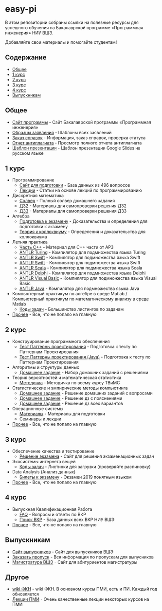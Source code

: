 # easy-pi

В этом репозитории собраны ссылки на полезные ресурсы для успешного обучения на Бакалаврской программе «Программная инженерия» НИУ ВШЭ.

Добавляйте свои материалы и помогайте студентам!

## Содержание

- [Общее](#общее)
- [1 курс](#1-курс)
- [2 курс](#2-курс)
- [3 курс](#3-курс)
- [4 курс](#4-курс)
- [Выпускникам](#выпускникам)


## Общее

- [Сайт программы](https://www.hse.ru/ba/se/) - Сайт Бакалаврской программы «Программная инженерия»
- [Образцы заявлений](https://www.hse.ru/ba/se/samples) - Шаблоны всех заявлений
- [Заказ справок](https://www.hse.ru/ba/se/references) - Информация, заказ справок, проверка статуса
- [Отчет антиплагиата](stuff/common/antiplagiat.md) - Просмотр полного отчета антиплагиата
- [Шаблон презентации](https://docs.google.com/presentation/d/1oQJ7Ij5Vqywhk7p6hViTbHglCBDOtKASvqp6Yh8qMRw/edit?usp=sharing) - Шаблон презентации Google Slides на русском языке


## 1 курс

- Программирование
    - [Сайт для подготовки](http://podbel.ru/) - База данных из 496 вопросов
    - [Лекции](https://vk.com/@belka_podbelka) - Статьи на основе лекций по программированию
- Дискретная математика
    - [Солвер](https://github.com/isgulkov/SolveAvdoshin) - Полный солвер домашнего задания
    - [ДЗ2](https://iko.soy/diskra/DZ2) - Материалы для самопроверки решения ДЗ2
    - [ДЗ3](https://iko.soy/diskra/DZ3) - Материалы для самопроверки решения ДЗ3
- Алгебра
    - [Подготовка к экзамену](https://github.com/isgulkov/chernishew1488) - Доказательства и определения для подготовки к экзамену
    - [Теория к коллоквиуму](https://github.com/Sofiika/AlgebraKollok) - Определения и доказательства для коллоквиума
- Летняя практика 
    - [Часть C++](https://github.com/isgulkov/arz_ultimate) - Материал для C++ части от АРЗ
    - [ANTLR Turing](https://github.com/isgulkov/antlr-turing) - Компилятор для подмножества языка Turing
    - [ANTLR Swift](https://github.com/isgulkov/antlr-swift) - Компилятор для подмножества языка Swift
    - [ANTLR Swift](https://github.com/isgulkov/antlr-swift2) - Компилятор для подмножества языка Swift
    - [ANTLR Scala](https://github.com/isgulkov/antlr-scala) - Компилятор для подмножества языка Scala
    - [ANTLR Delphi](https://github.com/isgulkov/antlr-delphi) - Компилятор для подмножества языка Delphi
    - [ANTLR Visual Basic](https://github.com/isgulkov/dvoriansky1337) - Компилятор для подмножества языка Visual Basic
    - [ANTLR Java](https://github.com/Sammers21/DZ-ANTLR-MINIJAVA) - Компилятор для подмножества языка Java
- Компьютерный практикум по алгебре в среде Matlab / Компьютерный практикум по математическому анализу в среде Matlab
    - [Коды задач](https://github.com/parkanaur/matlab_projects) - Большинство листингов по задачам
- [Прочее](stuff/1course/devnull.md) - Все, что не попало на главную


## 2 курс

- Конструирование программного обеспечения
    - [Тест Паттерны проектирования](http://www.quizful.net/test/design-patterns-gof) - Подготовка к тесту по Паттернам Проектирования
    - [Тест Паттерны проектирования (Java)](http://www.quizful.net/test/ood_patterns) - Подготовка к тесту по Паттернам Проектирования
- Алгоритмы и структуры данных
    - [Домашнее задание](https://github.com/diwww/algorithms-hse) - Набор домашних заданий с решениями
- Теория вероятностей и математическая статистика
    - [Методичка](https://yadi.sk/i/pV1jlAg93G94te) - Методичка по всему курсу ТВиМС
- Статистические и эмпирические методы компьютинга
    - [Домашнее задание](https://github.com/Sammers21/math_stat_python#readme) - Решение домашних заданий с вопросами
    - [Домашнее задание](https://github.com/Zakhse/mathstat_hse) - Решение дз с пояснениями
    - [Домашнее задание](https://github.com/isgulkov/furmach_1941) - Решение дз всех вариантов
- Операционные системы
    - [Материалы](https://github.com/hsepi/os) - Материалы для подготовки
    - [Семинары и лекции](https://github.com/hseos/hseos-course)
- [Прочее](stuff/2course/devnull.md) - Все, что не попало на главную


## 3 курс

- Обеспечение качества и тестирование
    - [Решение экзамена](https://zakhse.github.io/hse-testing-solver/) - Сайт для решения экзаменационных задач
- Экосистемы интернета вещей
    - [Коды задач](https://github.com/parkanaur/hse-se-iote-course) - Листинки для загрузки (проверяйте распиновку)
 - Data Analysis (Анализ данных)
    - [Билеты к экзамену](https://github.com/hsepi/andan) - Экзамен 2019 понятным языком
- [Прочее](stuff/3course/devnull.md) - Все, что не попало на главную


## 4 курс

- Выпускная Квалификационная Работа
    - [FAQ](stuff/4course/VKR.md) - Вопросы и ответы по ВКР
    - [Поиск ВКР](https://www.hse.ru/edu/vkr/) - База данных всех ВКР НИУ ВШЭ
- [Прочее](stuff/4course/devnull.md) - Все, что не попало на главную


## Выпускникам

- [Сайт выпускников](https://alumni.hse.ru/) - Сайт для выпускников ВШЭ
- [Заказать пропуск](https://alumni.hse.ru/propusk_hse) - Вся информация по пропускам для выпусников
- [Магистратура ВШЭ](https://ma.hse.ru/) - Сайт для абитуриентов магистратуры


## Другое 
- [wiki ФКН](http://wiki.cs.hse.ru) - wiki ФКН. В основном курсы ПМИ, есть и ПИ. Каждый год обновляется
- [Лекции ПМИ](https://github.com/hse-ami/lectures) - Очень качественные лекции некоторых курсов на ПМИ
